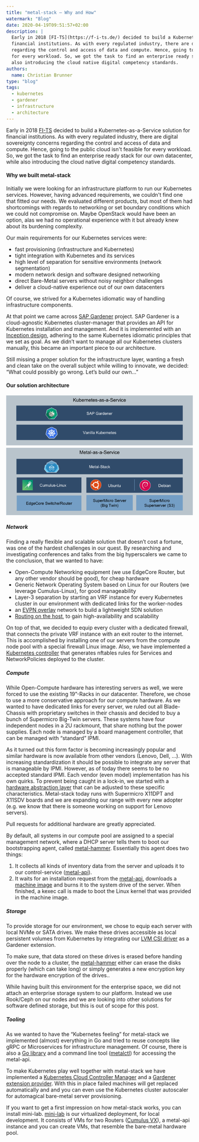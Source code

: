 ```yaml
---
title: "metal-stack — Why and How"
watermark: "Blog"
date: 2020-04-19T09:51:57+02:00
description: |
  Early in 2018 [FI-TS](https://f-i-ts.de/) decided to build a Kubernetes-as-a-Service solution for
  financial institutions. As with every regulated industry, there are digital sovereignty concerns
  regarding the control and access of data and compute. Hence, going to the public cloud isn't feasible
  for every workload. So, we got the task to find an enterprise ready stack for our own datacenter, while
  also introducing the cloud native digital competency standards.
authors:
  name: Christian Brunner
type: "blog"
tags:
  - kubernetes
  - gardener
  - infrastructure
  - architecture
---
```


Early in 2018 [FI-TS](https://f-i-ts.de/) decided to build a Kubernetes-as-a-Service solution for
financial institutions. As with every regulated industry, there are digital sovereignty concerns
regarding the control and access of data and compute. Hence, going to the public cloud isn't feasible
for every workload. So, we got the task to find an enterprise ready stack for our own datacenter, while
also introducing the cloud native digital competency standards.

<!-- truncate -->

#### Why we built metal-stack

Initially we were looking for an infrastructure platform to run our Kubernetes services. However,
having advanced requirements, we couldn't find one that fitted our needs. We evaluated different
products, but most of them had shortcomings with regards to networking or set boundary conditions
which we could not compromise on. Maybe OpenStack would have been an option, alas we had no operational
experience with it but already knew about its burdening complexity.

Our main requirements for our Kubernetes services were:

- fast provisioning (infrastructure and Kubernetes)
- tight integration with Kubernetes and its services
- high level of separation for sensitive environments (network segmentation)
- modern network design and software designed networking
- direct Bare-Metal servers without noisy neighbor challenges
- deliver a cloud-native experience out of our own datacenters

Of course, we strived for a Kubernetes idiomatic way of handling infrastructure components.

At that point we came across [SAP Gardener](https://gardener.cloud/) project. SAP Gardener is a
cloud-agnostic Kubernetes cluster-manager that provides an API for Kubernetes installation and management.
And it is implemented with an [Inception design](https://kubernetes.io/blog/2019/12/02/gardener-project-update/),
adhering to the same Kubernetes idiomatic principles that we set as goal. As we didn’t want to manage all
our Kubernetes clusters manually, this became an important piece to our architecture.

Still missing a proper solution for the infrastructure layer, wanting a fresh and clean take on the overall
subject while willing to innovate, we decided:
“What could possibly go wrong. Let’s build our own…”

#### Our solution architecture

![metal-stack architecture](./metal-stack-architecture.png)

##### Network

Finding a really flexible and scalable solution that doesn’t cost a fortune, was one of the hardest challenges
in our quest. By researching and investigating conferences and talks from the big hyperscalers we came to the
conclusion, that we wanted to have:

- Open-Compute Networking equipment (we use EdgeCore Router, but any other vendor should be good), for
  cheap hardware
- Generic Network Operating System based on Linux for our Routers (we leverage Cumulus-Linux), for
  good manageability
- Layer-3 separation by starting an VRF instance for every Kubernetes cluster in our environment with
  dedicated links for the worker-nodes
- an [EVPN overlay](https://cumulusnetworks.com/learn/resources/whitepapers/vxlan-routing-with-evpn)
  network to build a lightweight SDN solution
- [Routing on the host](https://cumulusnetworks.com/learn/resources/whitepapers/routing-host-benefits),
  to gain high-availability and scalability

On top of that, we decided to equip every cluster with a dedicated firewall, that connects the private VRF
instance with an exit router to the internet. This is accomplished by installing one of our servers from
the compute node pool with a special firewall Linux image. Also, we have implemented a
[Kubernetes controller](https://github.com/metal-stack/firewall-policy-controller)
that generates nftables rules for Services and NetworkPolicies deployed to the cluster.

##### Compute

While Open-Compute hardware has interesting servers as well, we were forced to use the existing 19”-Racks in
our datacenter. Therefore, we chose to use a more conservative approach for our compute hardware. As we wanted
to have dedicated links for every server, we ruled out all Blade-Chassis with proprietary switches in their
chassis and decided to buy a bunch of Supermicro Big-Twin servers. These systems have four independent nodes in
a 2U rackmount, that share nothing but the power supplies. Each node is managed by a board management controller,
that can be managed with “standard” IPMI.

As it turned out this form factor is becoming increasingly popular and similar hardware is now available from
other vendors (Lenovo, Dell, …). With increasing standardization it should be possible to integrate any server
that is manageable by IPMI. However, as of today there seems to be no accepted standard IPMI. Each vendor (even model)
implementation has his own quirks. To prevent being caught in a lock-in, we started with a
[hardware abstraction layer](https://github.com/metal-stack/go-hal) that can be adjusted to these specific
characteristics. Metal-stack today runs with Supermicro X11DPT and X11SDV boards and we are expanding our range
with every new adopter (e.g. we know that there is someone working on support for Lenovo servers).

Pull requests for additional hardware are greatly appreciated.

By default, all systems in our compute pool are assigned to a special management network, where a DHCP server
tells them to boot our bootstrapping agent, called [metal-hammer](https://github.com/metal-stack/metal-hammer).
Essentially this agent does two things:

1. It collects all kinds of inventory data from the server and uploads it to our control-service
   ([metal-api](https://github.com/metal-stack/metal-api)).
2. It waits for an installation request from the [metal-api](https://github.com/metal-stack/metal-api),
   downloads a [machine image](https://github.com/metal-stack/metal-images) and burns it to the system drive
   of the server. When finished, a kexec call is made to boot the Linux kernel that was provided in the
   machine image.

##### Storage

To provide storage for our environment, we chose to equip each server with local NVMe or SATA drives. We make these
drives accessible as local persistent volumes from Kubernetes by integrating our
[LVM CSI driver](https://github.com/metal-stack/csi-lvm) as a Gardener extension.

To make sure, that data stored on these drives is erased before handing over the node to a cluster, the
[metal-hammer](https://github.com/metal-stack/metal-hammer) either can erase the disks properly (which can take long)
or simply generates a new encryption key for the hardware encryption of the drives..

While having built this environment for the enterprise space, we did not attach an enterprise storage system to our
platform. Instead we use Rook/Ceph on our nodes and we are looking into other solutions for software defined storage,
but this is out of scope for this post.

##### Tooling

As we wanted to have the “Kubernetes feeling” for metal-stack we implemented (almost) everything in Go and tried
to reuse concepts like gRPC or Microservices for infrastructure management. Of course, there is also a
[Go library](https://github.com/metal-stack/metal-go) and a command line tool
([metalctl](https://github.com/metal-stack/metalctl)) for accessing the metal-api.

To make Kubernetes play well together with metal-stack we have implemented a
[Kubernetes Cloud Controller Manager](https://github.com/metal-stack/metal-ccm) and a
[Gardener extension provider](https://github.com/metal-stack/gardener-extension-provider-metal). With this
in place failed machines will get replaced automatically and and you can even use the Kubernetes cluster autoscaler
for automagical bare-metal server provisioning.

If you want to get a first impression on how metal-stack works, you can install mini-lab.
[mini-lab](https://github.com/metal-stack/mini-lab) is our virtualized deployment, for local development.
It consists of VMs for two Routers ([Cumulus VX](https://cumulusnetworks.com/products/cumulus-vx/)), a metal-api
instance and you can create VMs, that resemble the bare-metal hardware pool.
